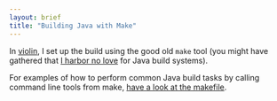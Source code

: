 ```yaml
---
layout: brief
title: "Building Java with Make"
---
```


In [violin][violin], I set up the build using the good old `make` tool (you might have
gathered that [I harbor no love][rant] for Java build systems).

For examples of how to perform common Java build tasks by calling command line
tools from make, [have a look at the makefile][makefile].

[violin]: https://github.com/norswap/violin
[rant]: /rant-java-build
[makefile]: https://github.com/norswap/violin/blob/master/makefile
